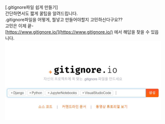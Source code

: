 [.gitignore파일 쉽게 만들기]  
간단하면서도 짧게 꿀팁을 알려드립니다.  
.gitignore파일을 어떻게, 뭘넣고 만들어야할지 고민하신다구요??  
고민은 이제 끝-  
[https://www.gitignore.io/](https://www.gitignore.io/) 에서 해답을 찾을 수 있읍니다.  
<img src="./image/docs_gitignore.JPG">